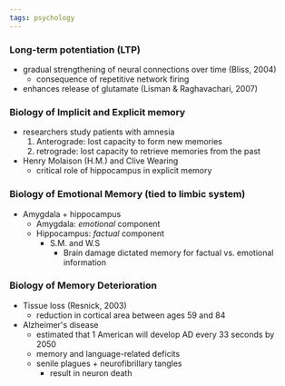 ```yaml
---
tags: psychology
---
```


### Long-term potentiation (LTP)
- gradual strengthening of neural connections over time (Bliss, 2004)
	- consequence of repetitive network firing
- enhances release of glutamate (Lisman & Raghavachari, 2007)

### Biology of Implicit and Explicit memory
- researchers study patients with amnesia
	1. Anterograde: lost capacity to form new memories
	2. retrograde: lost capacity to retrieve memories from the past
- Henry Molaison (H.M.) and Clive Wearing
	- critical role of hippocampus in explicit memory

### Biology of Emotional Memory (tied to limbic system)
- Amygdala + hippocampus
	- Amygdala: *emotional* component
	- Hippocampus: *factual* component
		- S.M. and W.S
			- Brain damage dictated memory for factual vs. emotional information

### Biology of Memory Deterioration
- Tissue loss (Resnick, 2003)
	- reduction in cortical area between ages 59 and 84
- Alzheimer's disease
	- estimated that 1 American will develop AD every 33 seconds by 2050
	- memory and language-related deficits
	- senile plagues + neurofibrillary tangles
		- result in neuron death






